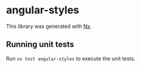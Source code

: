 # angular-styles

This library was generated with [Nx](https://nx.dev).

## Running unit tests

Run `nx test angular-styles` to execute the unit tests.
